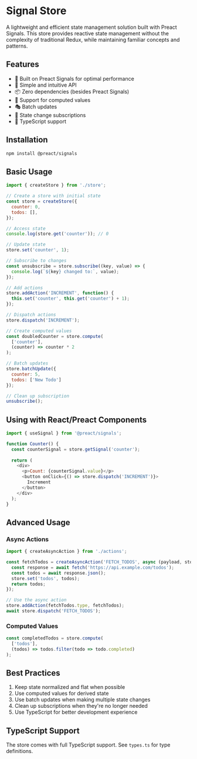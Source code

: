 # Signal Store

A lightweight and efficient state management solution built with Preact Signals. This store provides reactive state management without the complexity of traditional Redux, while maintaining familiar concepts and patterns.

## Features

- 🚀 Built on Preact Signals for optimal performance
- 🎯 Simple and intuitive API
- 📦 Zero dependencies (besides Preact Signals)
- 🔄 Support for computed values
- 🎭 Batch updates
- 👀 State change subscriptions
- 📝 TypeScript support

## Installation

```bash
npm install @preact/signals
```

## Basic Usage

```javascript
import { createStore } from './store';

// Create a store with initial state
const store = createStore({
  counter: 0,
  todos: [],
});

// Access state
console.log(store.get('counter')); // 0

// Update state
store.set('counter', 1);

// Subscribe to changes
const unsubscribe = store.subscribe((key, value) => {
  console.log(`${key} changed to:`, value);
});

// Add actions
store.addAction('INCREMENT', function() {
  this.set('counter', this.get('counter') + 1);
});

// Dispatch actions
store.dispatch('INCREMENT');

// Create computed values
const doubledCounter = store.compute(
  ['counter'],
  (counter) => counter * 2
);

// Batch updates
store.batchUpdate({
  counter: 5,
  todos: ['New Todo']
});

// Clean up subscription
unsubscribe();
```

## Using with React/Preact Components

```javascript
import { useSignal } from '@preact/signals';

function Counter() {
  const counterSignal = store.getSignal('counter');
  
  return (
    <div>
      <p>Count: {counterSignal.value}</p>
      <button onClick={() => store.dispatch('INCREMENT')}>
        Increment
      </button>
    </div>
  );
}
```

## Advanced Usage

### Async Actions

```javascript
import { createAsyncAction } from './actions';

const fetchTodos = createAsyncAction('FETCH_TODOS', async (payload, store) => {
  const response = await fetch('https://api.example.com/todos');
  const todos = await response.json();
  store.set('todos', todos);
  return todos;
});

// Use the async action
store.addAction(fetchTodos.type, fetchTodos);
await store.dispatch('FETCH_TODOS');
```

### Computed Values

```javascript
const completedTodos = store.compute(
  ['todos'],
  (todos) => todos.filter(todo => todo.completed)
);
```

## Best Practices

1. Keep state normalized and flat when possible
2. Use computed values for derived state
3. Use batch updates when making multiple state changes
4. Clean up subscriptions when they're no longer needed
5. Use TypeScript for better development experience

## TypeScript Support

The store comes with full TypeScript support. See `types.ts` for type definitions.